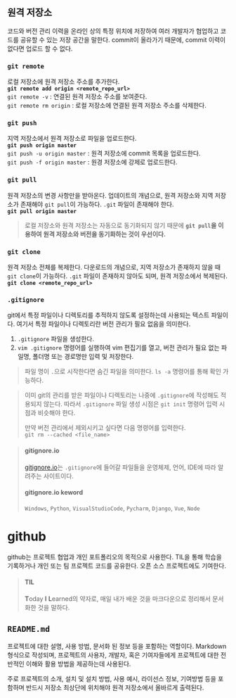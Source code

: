 ## 원격 저장소
코드와 버전 관리 이력을 온라인 상의 특정 위치에 저장하여 여러 개발자가 협업하고 코드를 공유할 수 있는 저장 공간을 말한다. commit이 올라가기 때문에, commit 이력이 없다면 업로드 할 수 없다.

### `git remote`
로컬 저장소에 원격 저장소 주소를 추가한다.  
**`git remote add origin <remote_repo_url>`**  
`git remote -v` : 연결된 원격 저장소 주소를 보여준다.  
`git remote rm origin` : 로컬 저장소에 연결된 원격 저장소 주소를 삭제한다.

### `git push`
지역 저장소에서 원격 저장소로 파일을 업로드한다.  
**`git push origin master`**  
`git push -u origin master` : 원격 저장소에 commit 목록을 업로드한다.  
`git push -f origin master` : 원경 저장소에 강제로 업로드한다.

### `git pull`
원격 저장소의 변경 사항만을 받아온다. 업데이트의 개념으로, 원격 저장소와 지역 저장소가 존재해야 `git pull`이 가능하다. `.git` 파일이 존재해야 한다.  
**`git pull origin master`**

> 로컬 저장소와 원격 저장소는 자동으로 동기화되지 않기 때문에 **`git pull`을 이용하여 원격 저장소와 버전을 동기화하는 것이 우선이다.**

### `git clone`
원격 저장소 전체를 복제한다. 다운로드의 개념으로, 지역 저장소가 존재하지 않을 때 `git clone`이 가능하다. `.git` 파일이 존재하지 않아도 되며, 원격 저장소에서 복제된다.  	
**`git clone <remote_repo_url>`**

### `.gitignore`
git에서 특정 파일이나 디렉토리를 추적하지 않도록 설정하는데 사용되는 텍스트 파일이다. 여기서 특정 파일이나 디렉토리란 버전 관리가 필요 없음을 의미한다.

1. `.gitignore` 파일을 생성한다.
2. `vim .gitignore` 명령어를 실행하여 vim 편집기를 열고, 버전 관리가 필요 없는 파일명, 폴더명 또는 경로명만 입력 및 저장한다.

> 파일 명이 `.`으로 시작한다면 숨긴 파일을 의미한다. `ls -a` 명령어를 통해 확인 가능하다.

> 이미 git의 관리를 받은 파일이나 디렉토리는 나중에 `.gitignore`에 작성해도 적용되지 않는다. 따라서 `.gitignore` 파일 생성 시점은 `git init` 명령어 입력 시점과 비슷해야 한다.
> 
>만약 버전 관리에서 제외시키고 싶다면 다음 명령어를 입력한다.  
`git rm --cached <file_name>`

> #### gitignore.io
> [gitignore.io](https://www.toptal.com/developers/gitignore/)는 `.gitignore`에 들어갈 파일들을 운영체제, 언어, IDE에 따라 알려주는 사이트이다.
> 
> #### gitignore.io keword
> `Windows`, `Python`, `VisualStudioCode`, `Pycharm`, `Django`, `Vue`, `Node`

# github
github는 프로젝트 협업과 개인 포트폴리오의 목적으로 사용한다. TIL을 통해 학습을 기록하거나 개인 또는 팀 프로젝트 코드를 공유한다. 오픈 소스 프로젝트에도 기여한다.

> #### TIL
> **T**oday **I** **L**earned의 약자로, 매일 내가 배운 것을 마크다운으로 정리해서 문서화한 것을 말하다.

## ``README.md``
프로젝트에 대한 설명, 사용 방법, 문서화 된 정보 등을 포함하는 역할이다. Markdown 형식으로 작성되며, 프로젝트의 사용자, 개발자, 혹은 기여자들에게 프로젝트에 대한 전반적인 이해와 활용 방법을 제공하는데 사용된다.

주로 프로젝트의 소개, 설치 및 설치 방법, 사용 예시, 라이선스 정보, 기여방법 등을 포함하며 반드시 저장소 최상단에 위치해야 원격 저장소에서 올바르게 출력된다.